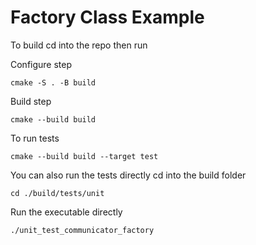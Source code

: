 # Factory Class Example

To build cd into the repo then run

Configure step
```
cmake -S . -B build
```
Build step 
```
cmake --build build 
```

To run tests
```
cmake --build build --target test
```

You can also run the tests directly cd into the build folder

```
cd ./build/tests/unit
```

Run the executable directly
```
./unit_test_communicator_factory
```
